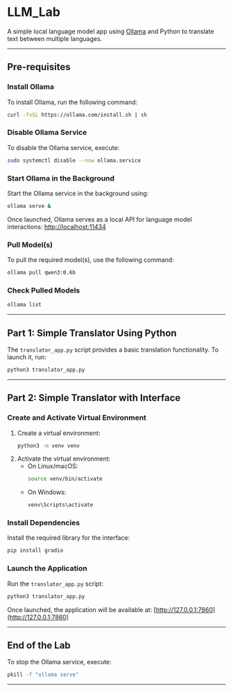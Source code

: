 # LLM_Lab
A simple local language model app using [Ollama](https://ollama.com) and Python to translate text between multiple languages.

---

## Pre-requisites

### Install Ollama
To install Ollama, run the following command:

```bash
curl -fsSL https://ollama.com/install.sh | sh
```

### Disable Ollama Service
To disable the Ollama service, execute:

```bash
sudo systemctl disable --now ollama.service
```

### Start Ollama in the Background
Start the Ollama service in the background using:

```bash
ollama serve &
```

Once launched, Ollama serves as a local API for language model interactions: [http://localhost:11434](http://localhost:11434)


### Pull Model(s)
To pull the required model(s), use the following command:

```bash
ollama pull qwen3:0.6b

```

### Check Pulled Models

```bash
ollama list
```

---

## Part 1: Simple Translator Using Python

The `translator_app.py` script provides a basic translation functionality. To launch it, run:

```bash
python3 translator_app.py
```

---

## Part 2: Simple Translator with Interface

### Create and Activate Virtual Environment
1. Create a virtual environment:
    ```bash
    python3 -m venv venv
    ```
2. Activate the virtual environment:
    - On Linux/macOS:
      ```bash
      source venv/bin/activate
      ```
    - On Windows:
      ```bash
      venv\Scripts\activate
      ```

### Install Dependencies
Install the required library for the interface:

```bash
pip install gradio
```

### Launch the Application
Run the `translator_app.py` script:

```bash
python3 translator_app.py
```

Once launched, the application will be available at: [http://127.0.0.1:7860](http://127.0.0.1:7860)

---

## End of the Lab

To stop the Ollama service, execute:

```bash
pkill -f "ollama serve"
```

--- 
